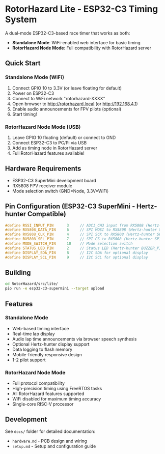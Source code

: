 # RotorHazard Lite - ESP32-C3 Timing System

A dual-mode ESP32-C3-based race timer that works as both:
- **Standalone Mode**: WiFi-enabled web interface for basic timing
- **RotorHazard Node Mode**: Full compatibility with RotorHazard server

## Quick Start

### Standalone Mode (WiFi)
1. Connect GPIO 10 to 3.3V (or leave floating for default)
2. Power on ESP32-C3
3. Connect to WiFi network "rotorhazard-XXXX"
4. Open browser to http://rotorhazard.local (or http://192.168.4.1)
5. Enable audio announcements for FPV pilots (optional)
6. Start timing!

### RotorHazard Node Mode (USB)
1. Leave GPIO 10 floating (default) or connect to GND
2. Connect ESP32-C3 to PC/Pi via USB
3. Add as timing node in RotorHazard server
4. Full RotorHazard features available!

## Hardware Requirements

- ESP32-C3 SuperMini development board 
- RX5808 FPV receiver module
- Mode selection switch (GND=Node, 3.3V=WiFi)

## Pin Configuration (ESP32-C3 SuperMini - Hertz-hunter Compatible)

```cpp
#define RSSI_INPUT_PIN      3     // ADC1_CH3 input from RX5808 (Hertz-hunter RSSI_PIN)
#define RX5808_DATA_PIN     6     // SPI MOSI to RX5808 (Hertz-hunter SPI_DATA_PIN)
#define RX5808_CLK_PIN      4     // SPI SCK to RX5808 (Hertz-hunter SPI_CLK_PIN)
#define RX5808_SEL_PIN      7     // SPI CS to RX5808 (Hertz-hunter SPI_LE_PIN)
#define MODE_SWITCH_PIN     10    // Mode selection switch
#define STATUS_LED_PIN      2     // Status LED (Hertz-hunter BUZZER_PIN)
#define DISPLAY_SDA_PIN     8     // I2C SDA for optional display
#define DISPLAY_SCL_PIN     9     // I2C SCL for optional display
```

## Building

```bash
cd RotorHazard/src/lite/
pio run -e esp32-c3-supermini --target upload
```

## Features

### Standalone Mode
- Web-based timing interface
- Real-time lap display
- Audio lap time announcements via browser speech synthesis
- Optional Hertz-hunter display support
- Data logging to flash memory
- Mobile-friendly responsive design
- 1-2 pilot support

### RotorHazard Node Mode  
- Full protocol compatibility
- High-precision timing using FreeRTOS tasks
- All RotorHazard features supported
- WiFi disabled for maximum timing accuracy
- Single-core RISC-V processor

## Development

See `docs/` folder for detailed documentation:
- `hardware.md` - PCB design and wiring
- `setup.md` - Setup and configuration guide

